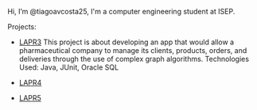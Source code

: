 Hi, I’m @tiagoavcosta25, I'm a computer engineering student at ISEP.

Projects:
  - [LAPR3](https://github.com/tiagoavcosta25/LAPR3)
      This project is about developing an app that would allow a
      pharmaceutical company to manage its clients, products,
      orders, and deliveries through the use of complex graph
      algorithms.
      Technologies Used: Java, JUnit, Oracle SQL

  - [LAPR4](https://github.com/tiagoavcosta25/LAPR3)
  - [LAPR5](https://github.com/tiagoavcosta25/LAPR3)
